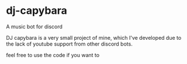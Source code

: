 # dj-capybara
A music bot for discord

DJ capybara is a very small project of mine, which I've developed due to the lack of youtube support from other discord bots.

feel free to use the code if you want to
